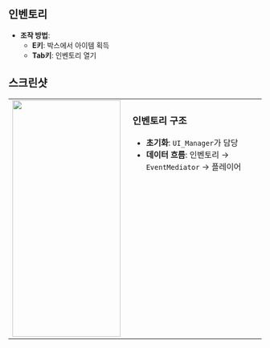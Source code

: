 ## 인벤토리
- **조작 방법**:  
  - **E키**: 박스에서 아이템 획득  
  - **Tab키**: 인벤토리 열기  

## 스크린샷
<table>
<tr>
<td>
<img width="215" height="472" src="https://github.com/user-attachments/assets/55d7b187-85ce-45b6-9840-b3883d1a5207" />
</td>
<td style="padding-left: 16px; vertical-align: top;">

### 인벤토리 구조

- **초기화**: `UI_Manager`가 담당  
- **데이터 흐름**: 인벤토리 → `EventMediator` → 플레이어  
</td>
</tr>
</table>
